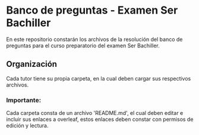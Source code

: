 # Banco de preguntas - Examen Ser Bachiller
En este repositorio constarán los archivos de la resolución del banco de preguntas para el curso preparatorio del examen Ser Bachiller.

## Organización
Cada tutor tiene su propia carpeta, en la cual deben cargar sus respectivos archivos.

### Importante:
Cada carpeta consta de un archivo 'README.md', el cual deben editar e incluir sus enlaces a overleaf, estos enlaces deben constar con permisos de edición y lectura.
